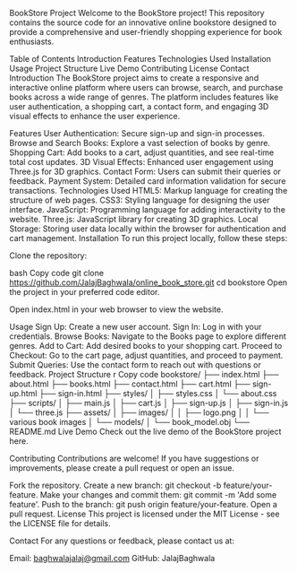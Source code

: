 BookStore Project
Welcome to the BookStore project! This repository contains the source code for an innovative online bookstore designed to provide a comprehensive and user-friendly shopping experience for book enthusiasts.

Table of Contents
Introduction
Features
Technologies Used
Installation
Usage
Project Structure
Live Demo
Contributing
License
Contact
Introduction
The BookStore project aims to create a responsive and interactive online platform where users can browse, search, and purchase books across a wide range of genres. The platform includes features like user authentication, a shopping cart, a contact form, and engaging 3D visual effects to enhance the user experience.

Features
User Authentication: Secure sign-up and sign-in processes.
Browse and Search Books: Explore a vast selection of books by genre.
Shopping Cart: Add books to a cart, adjust quantities, and see real-time total cost updates.
3D Visual Effects: Enhanced user engagement using Three.js for 3D graphics.
Contact Form: Users can submit their queries or feedback.
Payment System: Detailed card information validation for secure transactions.
Technologies Used
HTML5: Markup language for creating the structure of web pages.
CSS3: Styling language for designing the user interface.
JavaScript: Programming language for adding interactivity to the website.
Three.js: JavaScript library for creating 3D graphics.
Local Storage: Storing user data locally within the browser for authentication and cart management.
Installation
To run this project locally, follow these steps:

Clone the repository:

bash
Copy code
git clone https://github.com/JalajBaghwala/online_book_store.git
cd bookstore
Open the project in your preferred code editor.

Open index.html in your web browser to view the website.

Usage
Sign Up: Create a new user account.
Sign In: Log in with your credentials.
Browse Books: Navigate to the Books page to explore different genres.
Add to Cart: Add desired books to your shopping cart.
Proceed to Checkout: Go to the cart page, adjust quantities, and proceed to payment.
Submit Queries: Use the contact form to reach out with questions or feedback.
Project Structure
r
Copy code
bookstore/
├── index.html
├── about.html
├── books.html
├── contact.html
├── cart.html
├── sign-up.html
├── sign-in.html
├── styles/
│   ├── styles.css
│   └── about.css
├── scripts/
│   ├── main.js
│   ├── cart.js
│   ├── sign-up.js
│   ├── sign-in.js
│   └── three.js
├── assets/
│   ├── images/
│   │   ├── logo.png
│   │   └── various book images
│   └── models/
│       └── book_model.obj
└── README.md
Live Demo
Check out the live demo of the BookStore project here.

Contributing
Contributions are welcome! If you have suggestions or improvements, please create a pull request or open an issue.

Fork the repository.
Create a new branch: git checkout -b feature/your-feature.
Make your changes and commit them: git commit -m 'Add some feature'.
Push to the branch: git push origin feature/your-feature.
Open a pull request.
License
This project is licensed under the MIT License - see the LICENSE file for details.

Contact
For any questions or feedback, please contact us at:

Email: baghwalajalaj@gmail.com
GitHub: JalajBaghwala
